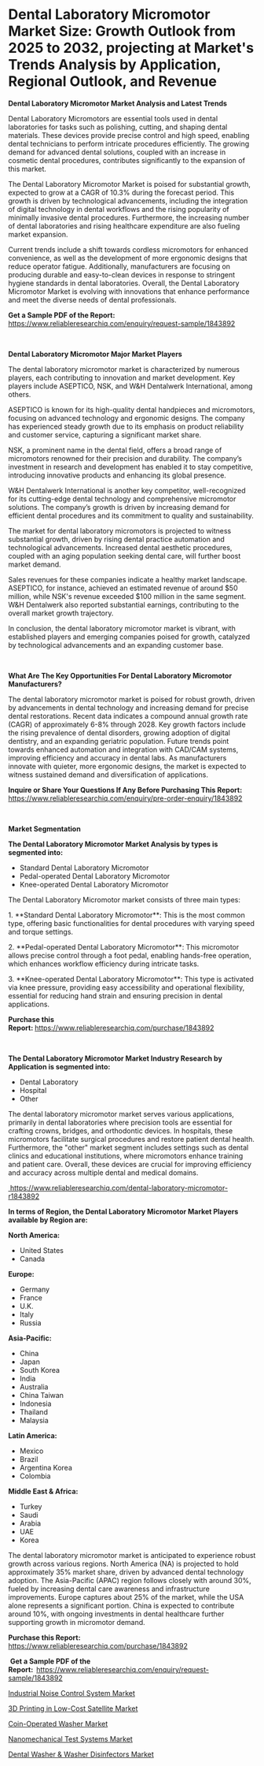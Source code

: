 <p><h1>Dental Laboratory Micromotor Market Size: Growth Outlook from 2025 to 2032, projecting at Market's Trends Analysis by Application, Regional Outlook, and Revenue</h1></p><p><strong>Dental Laboratory Micromotor Market Analysis and Latest Trends</strong></p>
<p><p>Dental Laboratory Micromotors are essential tools used in dental laboratories for tasks such as polishing, cutting, and shaping dental materials. These devices provide precise control and high speed, enabling dental technicians to perform intricate procedures efficiently. The growing demand for advanced dental solutions, coupled with an increase in cosmetic dental procedures, contributes significantly to the expansion of this market.</p><p>The Dental Laboratory Micromotor Market is poised for substantial growth, expected to grow at a CAGR of 10.3% during the forecast period. This growth is driven by technological advancements, including the integration of digital technology in dental workflows and the rising popularity of minimally invasive dental procedures. Furthermore, the increasing number of dental laboratories and rising healthcare expenditure are also fueling market expansion. </p><p>Current trends include a shift towards cordless micromotors for enhanced convenience, as well as the development of more ergonomic designs that reduce operator fatigue. Additionally, manufacturers are focusing on producing durable and easy-to-clean devices in response to stringent hygiene standards in dental laboratories. Overall, the Dental Laboratory Micromotor Market is evolving with innovations that enhance performance and meet the diverse needs of dental professionals.</p></p>
<p><strong>Get a Sample PDF of the Report:&nbsp;</strong> <a href="https://www.reliableresearchiq.com/enquiry/request-sample/1843892?utm_campaign=1087&utm_medium=2&utm_source=Github&utm_content=ia&utm_term=06032025&utm_id=dental-laboratory-micromotor">https://www.reliableresearchiq.com/enquiry/request-sample/1843892</a></p>
<p>&nbsp;</p>
<p><strong>Dental Laboratory Micromotor Major Market Players</strong></p>
<p><p>The dental laboratory micromotor market is characterized by numerous players, each contributing to innovation and market development. Key players include ASEPTICO, NSK, and W&H Dentalwerk International, among others. </p><p>ASEPTICO is known for its high-quality dental handpieces and micromotors, focusing on advanced technology and ergonomic designs. The company has experienced steady growth due to its emphasis on product reliability and customer service, capturing a significant market share.</p><p>NSK, a prominent name in the dental field, offers a broad range of micromotors renowned for their precision and durability. The company’s investment in research and development has enabled it to stay competitive, introducing innovative products and enhancing its global presence.</p><p>W&H Dentalwerk International is another key competitor, well-recognized for its cutting-edge dental technology and comprehensive micromotor solutions. The company’s growth is driven by increasing demand for efficient dental procedures and its commitment to quality and sustainability.</p><p>The market for dental laboratory micromotors is projected to witness substantial growth, driven by rising dental practice automation and technological advancements. Increased dental aesthetic procedures, coupled with an aging population seeking dental care, will further boost market demand.</p><p>Sales revenues for these companies indicate a healthy market landscape. ASEPTICO, for instance, achieved an estimated revenue of around $50 million, while NSK's revenue exceeded $100 million in the same segment. W&H Dentalwerk also reported substantial earnings, contributing to the overall market growth trajectory.</p><p>In conclusion, the dental laboratory micromotor market is vibrant, with established players and emerging companies poised for growth, catalyzed by technological advancements and an expanding customer base.</p></p>
<p>&nbsp;</p>
<p><strong>What Are The Key Opportunities For Dental Laboratory Micromotor Manufacturers?</strong></p>
<p><p>The dental laboratory micromotor market is poised for robust growth, driven by advancements in dental technology and increasing demand for precise dental restorations. Recent data indicates a compound annual growth rate (CAGR) of approximately 6-8% through 2028. Key growth factors include the rising prevalence of dental disorders, growing adoption of digital dentistry, and an expanding geriatric population. Future trends point towards enhanced automation and integration with CAD/CAM systems, improving efficiency and accuracy in dental labs. As manufacturers innovate with quieter, more ergonomic designs, the market is expected to witness sustained demand and diversification of applications.</p></p>
<p><strong>Inquire or Share Your Questions If Any Before Purchasing This Report:</strong> <a href="https://www.reliableresearchiq.com/enquiry/pre-order-enquiry/1843892?utm_campaign=1087&utm_medium=2&utm_source=Github&utm_content=ia&utm_term=06032025&utm_id=dental-laboratory-micromotor">https://www.reliableresearchiq.com/enquiry/pre-order-enquiry/1843892</a></p>
<p>&nbsp;</p>
<p><strong>Market Segmentation</strong></p>
<p><strong>The Dental Laboratory Micromotor Market Analysis by types is segmented into:</strong></p>
<p><ul><li>Standard Dental Laboratory Micromotor</li><li>Pedal-operated Dental Laboratory Micromotor</li><li>Knee-operated Dental Laboratory Micromotor</li></ul></p>
<p><p>The Dental Laboratory Micromotor market consists of three main types: </p><p>1. **Standard Dental Laboratory Micromotor**: This is the most common type, offering basic functionalities for dental procedures with varying speed and torque settings. </p><p>2. **Pedal-operated Dental Laboratory Micromotor**: This micromotor allows precise control through a foot pedal, enabling hands-free operation, which enhances workflow efficiency during intricate tasks. </p><p>3. **Knee-operated Dental Laboratory Micromotor**: This type is activated via knee pressure, providing easy accessibility and operational flexibility, essential for reducing hand strain and ensuring precision in dental applications.</p></p>
<p><strong>Purchase this Report:&nbsp;</strong><a href="https://www.reliableresearchiq.com/purchase/1843892?utm_campaign=1087&utm_medium=2&utm_source=Github&utm_content=ia&utm_term=06032025&utm_id=dental-laboratory-micromotor">https://www.reliableresearchiq.com/purchase/1843892</a></p>
<p>&nbsp;</p>
<p><strong>The Dental Laboratory Micromotor Market Industry Research by Application is segmented into:</strong></p>
<p><ul><li>Dental Laboratory</li><li>Hospital</li><li>Other</li></ul></p>
<p><p>The dental laboratory micromotor market serves various applications, primarily in dental laboratories where precision tools are essential for crafting crowns, bridges, and orthodontic devices. In hospitals, these micromotors facilitate surgical procedures and restore patient dental health. Furthermore, the "other" market segment includes settings such as dental clinics and educational institutions, where micromotors enhance training and patient care. Overall, these devices are crucial for improving efficiency and accuracy across multiple dental and medical domains.</p></p>
<p><a href="https://www.reliableresearchiq.com/dental-laboratory-micromotor-r1843892?utm_campaign=1087&utm_medium=2&utm_source=Github&utm_content=ia&utm_term=06032025&utm_id=dental-laboratory-micromotor">&nbsp;https://www.reliableresearchiq.com/dental-laboratory-micromotor-r1843892</a></p>
<p><strong>In terms of Region, the Dental Laboratory Micromotor Market Players available by Region are:</strong></p>
<p>
    <p> <strong> North America: </strong>
        <ul>
            <li>United States</li>
            <li>Canada</li>
        </ul>
        </p> 
    <p> <strong> Europe: </strong>
        <ul>
            <li>Germany</li>
            <li>France</li>
            <li>U.K.</li>
            <li>Italy</li>
            <li>Russia</li>
        </ul>
        </p> 
    <p> <strong> Asia-Pacific: </strong>
        <ul>
            <li>China</li>
            <li>Japan</li>
            <li>South Korea</li>
            <li>India</li>
            <li>Australia</li>
            <li>China Taiwan</li>
            <li>Indonesia</li>
            <li>Thailand</li>
            <li>Malaysia</li>
        </ul>
        </p> 
    <p> <strong> Latin America: </strong>
        <ul>
            <li>Mexico</li>
            <li>Brazil</li>
            <li>Argentina Korea</li>
            <li>Colombia</li>
        </ul>
        </p> 
    <p> <strong> Middle East & Africa: </strong>
        <ul>
            <li>Turkey</li>
            <li>Saudi</li>
            <li>Arabia</li>
            <li>UAE</li>
            <li>Korea</li>
        </ul>
    </p>
    </p>
<p><p>The dental laboratory micromotor market is anticipated to experience robust growth across various regions. North America (NA) is projected to hold approximately 35% market share, driven by advanced dental technology adoption. The Asia-Pacific (APAC) region follows closely with around 30%, fueled by increasing dental care awareness and infrastructure improvements. Europe captures about 25% of the market, while the USA alone represents a significant portion. China is expected to contribute around 10%, with ongoing investments in dental healthcare further supporting growth in micromotor demand.</p></p>
<p><strong>Purchase this Report: </strong><a href="https://www.reliableresearchiq.com/purchase/1843892?utm_campaign=1087&utm_medium=2&utm_source=Github&utm_content=ia&utm_term=06032025&utm_id=dental-laboratory-micromotor">https://www.reliableresearchiq.com/purchase/1843892</a></p>
<p>&nbsp;<strong>Get a Sample PDF of the Report:&nbsp;&nbsp;</strong><a href="https://www.reliableresearchiq.com/enquiry/request-sample/1843892?utm_campaign=1087&utm_medium=2&utm_source=Github&utm_content=ia&utm_term=06032025&utm_id=dental-laboratory-micromotor">https://www.reliableresearchiq.com/enquiry/request-sample/1843892</a></p>
<p><strong></strong></p>
<p><p><a href="https://github.com/knipsfilip8f/Market-Research-Report-List-1/blob/main/industrial-noise-control-system-market.md?utm_campaign=1087&utm_medium=2&utm_source=Github&utm_content=ia&utm_term=06032025&utm_id=dental-laboratory-micromotor">Industrial Noise Control System Market</a></p><p><a href="https://github.com/azetehhasle/Market-Research-Report-List-1/blob/main/3d-printing-in-low-cost-satellite-market.md?utm_campaign=1087&utm_medium=2&utm_source=Github&utm_content=ia&utm_term=06032025&utm_id=dental-laboratory-micromotor">3D Printing in Low-Cost Satellite Market</a></p><p><a href="https://github.com/bilkbitsch/Market-Research-Report-List-1/blob/main/coin-operated-washer-market.md?utm_campaign=1087&utm_medium=2&utm_source=Github&utm_content=ia&utm_term=06032025&utm_id=dental-laboratory-micromotor">Coin-Operated Washer Market</a></p><p><a href="https://github.com/hirtzhulstsq/Market-Research-Report-List-1/blob/main/nanomechanical-test-systems-market.md?utm_campaign=1087&utm_medium=2&utm_source=Github&utm_content=ia&utm_term=06032025&utm_id=dental-laboratory-micromotor">Nanomechanical Test Systems Market</a></p><p><a href="https://github.com/hacklmenckg6/Market-Research-Report-List-1/blob/main/dental-washer-washer-disinfectors-market.md?utm_campaign=1087&utm_medium=2&utm_source=Github&utm_content=ia&utm_term=06032025&utm_id=dental-laboratory-micromotor">Dental Washer & Washer Disinfectors Market</a></p></p>